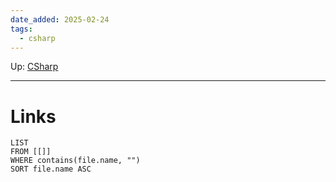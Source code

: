 ```yaml
---
date_added: 2025-02-24
tags:
  - csharp
---
```

Up: [CSharp](CSharp.md)
___
 
# Links
```dataview
LIST
FROM [[]]
WHERE contains(file.name, "")
SORT file.name ASC
```
